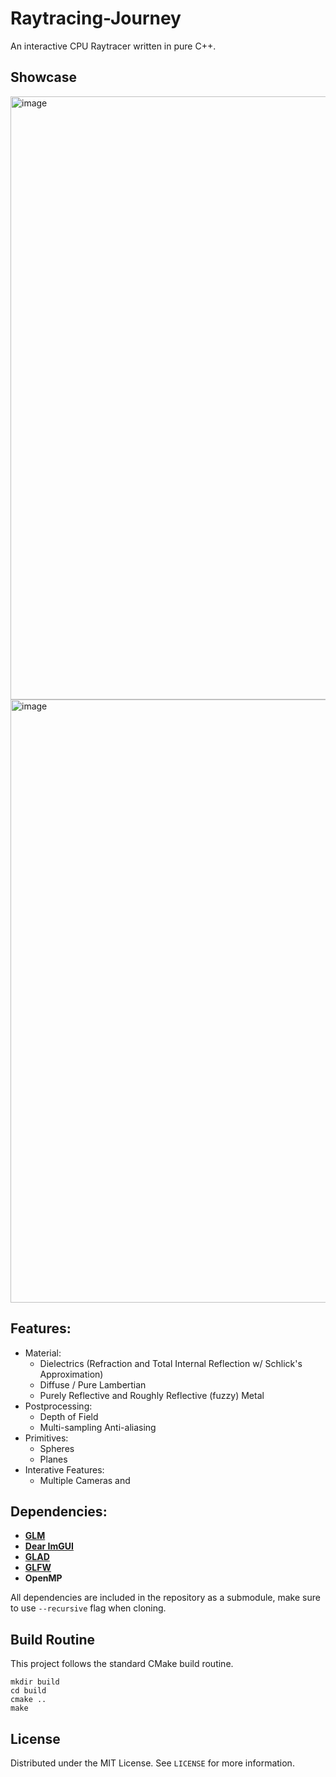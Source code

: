 # Raytracing-Journey

An interactive CPU Raytracer written in pure C++.

## Showcase

<img width="965" alt="image" src="https://github.com/conrev/Raytracing-Journey/assets/18559322/65c4ed22-4430-4757-8244-83927cfcb4ac">
<img width="965" alt="image" src="https://github.com/conrev/Raytracing-Journey/assets/18559322/097cacae-3cca-44bb-99ea-793cdfa6f402">



## Features:

- Material:
  - Dielectrics (Refraction and Total Internal Reflection w/ Schlick's Approximation)
  - Diffuse / Pure Lambertian
  - Purely Reflective and Roughly Reflective (fuzzy) Metal
- Postprocessing:
  - Depth of Field
  - Multi-sampling Anti-aliasing
- Primitives:
  - Spheres
  - Planes
- Interative Features:
  - Multiple Cameras and

## Dependencies:

- **[GLM](https://github.com/g-truc/glm)**
- **[Dear ImGUI](https://github.com/g-truc/glm)**
- **[GLAD](https://github.com/Dav1dde/glad)**
- **[GLFW](https://github.com/glfw/glfw)**
- **OpenMP**

All dependencies are included in the repository as a submodule, make sure to use `--recursive` flag when cloning.

## Build Routine

This project follows the standard CMake build routine.

    mkdir build
    cd build
    cmake ..
    make

## License

Distributed under the MIT License. See `LICENSE` for more information.
